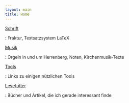 ```yaml
---
layout: main
title: Home
---
```


[Schrift](schrift/index.html)

  : Fraktur, Textsatzsystem LaTeX

[Musik](musik/index.html)

  : Orgeln in und um Herrenberg, Noten, Kirchenmusik-Texte

[Tools](tools.html)

  : Links zu einigen nützlichen Tools

[Lesefutter](lesefutter.html)

  : Bücher und Artikel, die ich gerade interessant finde
